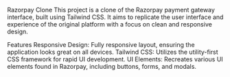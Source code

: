 Razorpay Clone
This project is a clone of the Razorpay payment gateway interface, built using Tailwind CSS. It aims to replicate the user interface and experience of the original platform with a focus on clean and responsive design.

Features
Responsive Design: Fully responsive layout, ensuring the application looks great on all devices.
Tailwind CSS: Utilizes the utility-first CSS framework for rapid UI development.
UI Elements: Recreates various UI elements found in Razorpay, including buttons, forms, and modals.